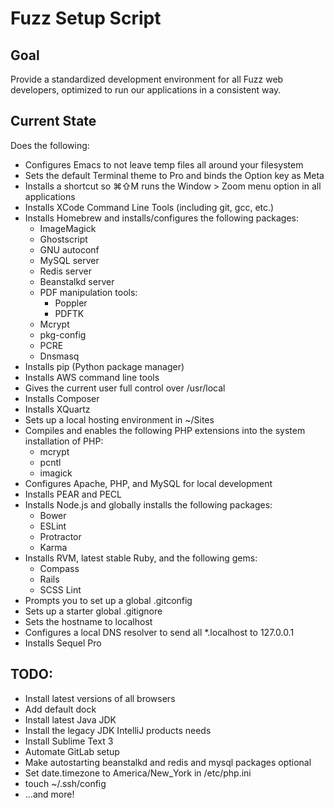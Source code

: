Fuzz Setup Script
==================

## Goal

Provide a standardized development environment for all Fuzz web developers, optimized to run our applications in a consistent way.

## Current State

Does the following:

- Configures Emacs to not leave temp files all around your filesystem
- Sets the default Terminal theme to Pro and binds the Option key as Meta
- Installs a shortcut so ⌘⇧M runs the Window > Zoom menu option in all applications
- Installs XCode Command Line Tools (including git, gcc, etc.)
- Installs Homebrew and installs/configures the following packages:
  - ImageMagick
  - Ghostscript
  - GNU autoconf
  - MySQL server
  - Redis server
  - Beanstalkd server
  - PDF manipulation tools:
    - Poppler
    - PDFTK
  - Mcrypt
  - pkg-config
  - PCRE
  - Dnsmasq
- Installs pip (Python package manager)
- Installs AWS command line tools
- Gives the current user full control over /usr/local
- Installs Composer
- Installs XQuartz
- Sets up a local hosting environment in ~/Sites
- Compiles and enables the following PHP extensions into the system installation of PHP:
  - mcrypt
  - pcntl
  - imagick
- Configures Apache, PHP, and MySQL for local development
- Installs PEAR and PECL
- Installs Node.js and globally installs the following packages:
  - Bower
  - ESLint
  - Protractor
  - Karma
- Installs RVM, latest stable Ruby, and the following gems:
  - Compass
  - Rails
  - SCSS Lint
- Prompts you to set up a global .gitconfig
- Sets up a starter global .gitignore
- Sets the hostname to localhost
- Configures a local DNS resolver to send all *.localhost to 127.0.0.1
- Installs Sequel Pro



## TODO:
- Install latest versions of all browsers
- Add default dock
- Install latest Java JDK
- Install the legacy JDK IntelliJ products needs
- Install Sublime Text 3
- Automate GitLab setup
- Make autostarting beanstalkd and redis and mysql packages optional
- Set date.timezone to America/New_York in /etc/php.ini
- touch ~/.ssh/config
- …and more!
